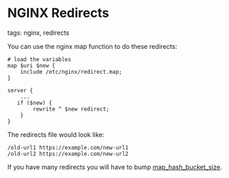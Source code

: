 # NGINX Redirects

tags: nginx, redirects

You can use the nginx map function to do these redirects:

```
# load the variables
map $uri $new {
    include /etc/nginx/redirect.map;
}

server {
    ...
   if ($new) {
        rewrite ^ $new redirect;
    }
}
```

The redirects file would look like:

```
/old-url1 https://example.com/new-url1
/old-url2 https://example.com/new-url2
```

If you have many redirects you will have to bump [map_hash_bucket_size](http://nginx.org/en/docs/http/ngx_http_map_module.html#map_hash_bucket_size).
